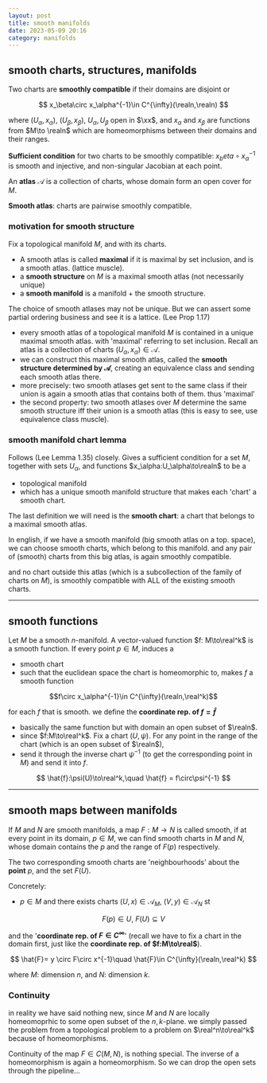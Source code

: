```yaml
---
layout: post
title: smooth manifolds
date: 2023-05-09 20:16
category: manifolds
---
```

## smooth charts, structures, manifolds
Two charts are **smoothly compatible** if their domains are disjoint or 

$$
x_\beta\circ x_\alpha^{-1}\in C^{\infty}(\realn,\realn)
$$

where  $(U_\alpha, x_\alpha)$, $(U_\beta, x_\beta)$, $U_\alpha, U_\beta$ open in $\xx$, and $x_\alpha$ and $x_\beta$ are functions from $M\to \realn$ which are homeomorphisms between their domains and their ranges. 

**Sufficient condition** for two charts to be smoothly compatible: $x_beta\circ x_\alpha^{-1}$ is smooth and injective, and non-singular Jacobian at each point.

An **atlas** $\mathcal{A}$ is a collection of charts, whose domain form an open cover for $M$.

**Smooth atlas**: charts are pairwise smoothly compatible.

### motivation for smooth structure
Fix a topological manifold $M$, and with its charts. 

- A smooth atlas is called **maximal** if it is maximal by set inclusion, and is a smooth atlas. (lattice muscle).
- a **smooth structure** on $M$ is a maximal smooth atlas (not necessarily unique)
- a **smooth manifold** is a manifold + the smooth structure.

The choice of smooth atlases may not be unique. But we can assert some partial ordering business and see it is a lattice. (Lee Prop 1.17)
- every smooth atlas of a topological manifold $M$ is contained in a unique maximal smooth atlas. with 'maximal' referring to set inclusion. Recall an atlas is a collection of charts $(U_\alpha, x_\alpha)\in \mathcal{A}$.
- we can construct this maximal smooth atlas, called the **smooth structure determined by $\mathcal{A}$**, creating an equivalence class and sending each smooth atlas there.
- more precisely: two smooth atlases get sent to the same class if their union is again a smooth atlas that contains both of them. thus 'maximal'
- the second property: two smooth atlases over $M$ determine the same smooth structure iff their union is a smooth atlas (this is easy to see, use equivalence class muscle).



### smooth manifold chart lemma
Follows (Lee Lemma 1.35) closely. Gives a sufficient condition for a set $M$, together with sets $U_\alpha$, and functions $x_\alpha:U_\alpha\to\realn$ to be a 
- topological manifold
- which has a unique smooth manifold structure that makes each 'chart' a smooth chart.

The last definition we will need is the **smooth chart**: a chart that belongs to a maximal smooth atlas.

In english, if we have a smooth manifold (big smooth atlas on a top. space), we can choose smooth charts, which belong to this manifold. and any pair of (smooth) charts from this big atlas, is again smoothly compatible. 

and no chart outside this atlas (which is a subcollection of the family of charts on $M$), is smoothly compatible with ALL of the existing smooth charts.

--- 

## smooth functions
Let $M$ be a smooth $n$-manifold. A vector-valued function $f: M\to\real^k$ is a smooth function. If every point $p\in M$, induces a 
- smooth chart
- such that the euclidean space the chart is homeomorphic to, makes $f$ a smooth function 

$$f\circ x_\alpha^{-1}\in C^{\infty}(\realn,\real^k)$$

for each $f$ that is smooth. we define the **coordinate rep. of $f=\hat{f}$** 
- basically the same function but with domain an open subset of $\realn$.
- since $f:M\to\real^k$. Fix a chart $(U,\psi)$. For any point in the range of the chart (which is an open subset of $\realn$), 
- send it through the inverse chart $\psi^{-1}$ (to get the corresponding point in $M$) and send it into $f$.

$$
\hat{f}:\psi(U)\to\real^k,\quad \hat{f} = f\circ\psi^{-1}
$$

---

## smooth maps between manifolds
If $M$ and $N$ are smooth manifolds, a map $F:M\to N$ is called smooth, if at every point in its domain, $p\in M$, we can find smooth charts in $M$ and $N$, whose domain contains the $p$ and the range of $F(p)$ respectively. 

The two corresponding smooth charts are 'neighbourhoods' about the **point** $p$, and the set $F(U)$.

Concretely:
- $p\in M$ and there exists charts $(U, x)\in \mathcal{A}_M$, $(V, y)\in\mathcal{A}_N$ st

$$
F(p)\in U,\: F(U)\subseteq V
$$

and the '**coordinate rep. of $F\in C^{\infty}$**' (recall we have to fix a chart in the domain first, just like the **coordinate rep. of $f:M\to\real$**).

$$
\hat{F}= y \circ F\circ x^{-1}\quad \hat{F}\in C^{\infty}(\realn,\real^k)
$$

where $M$: dimension $n$, and $N$: dimension $k$.

### Continuity
in reality we have said nothing new, since $M$ and $N$ are locally homeomoprhic to some open subset of the $n,k$-plane. we simply passed the problem from a topological problem to a problem on $\real^n\to\real^k$ because of homeomorphisms.

Continuity of the map $F\in C(M,N)$, is nothing special. The inverse of a homeomorphism is again a homeomorphism. So we can drop the open sets through the pipeline...

